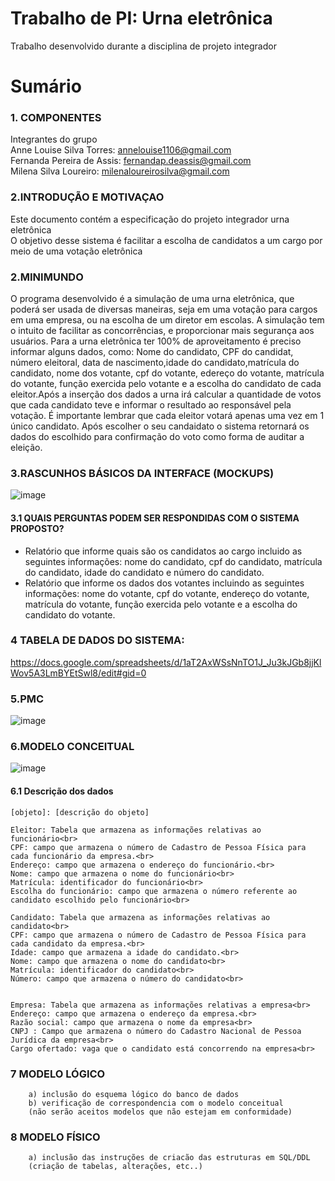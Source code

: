 # Trabalho de PI: Urna eletrônica
Trabalho desenvolvido durante a disciplina de projeto integrador

# Sumário
### 1. COMPONENTES<br>
Integrantes do grupo<br>
Anne Louise Silva Torres: annelouise1106@gmail.com<br>
Fernanda Pereira de Assis: fernandap.deassis@gmail.com<br>
Milena Silva Loureiro: milenaloureirosilva@gmail.com<br>

### 2.INTRODUÇÃO E MOTIVAÇAO<br>
Este documento contém a especificação do projeto integrador urna eletrônica 
<br> O objetivo desse sistema é facilitar a escolha de candidatos a um cargo por meio de uma votação eletrônica <br>
### 2.MINIMUNDO<br>

O programa desenvolvido é a simulação de uma urna eletrônica, que poderá ser usada de diversas maneiras, seja em uma votação para cargos em uma empresa, ou na escolha de um diretor em escolas. A simulação tem o intuito de facilitar as concorrências, e proporcionar mais segurança aos usuários. Para a urna eletrônica ter 100% de aproveitamento é preciso informar alguns dados, como: Nome do candidato, CPF do candidat, número eleitoral, data de nascimento,idade do candidato,matrícula do candidato, nome dos votante, cpf do votante, edereço do votante, matrícula do votante, função exercida pelo votante e a escolha do candidato de cada eleitor.Após a  inserção dos dados a urna irá calcular a quantidade de votos que cada candidato teve e informar o resultado ao responsável pela votação. É importante lembrar que cada eleitor votará apenas uma vez em 1 único candidato.
Após escolher o seu candaidato o sistema retornará os dados do escolhido para confirmação do voto como forma de auditar a eleição.


### 3.RASCUNHOS BÁSICOS DA INTERFACE (MOCKUPS)<br>

![image](https://user-images.githubusercontent.com/88466893/128277278-63d57460-af82-4c30-9dbb-a473070448ba.png)


#### 3.1 QUAIS PERGUNTAS PODEM SER RESPONDIDAS COM O SISTEMA PROPOSTO?
* Relatório que informe quais são os candidatos ao cargo incluido as seguintes informações: nome do candidato, cpf do candidato, matrícula do candidato, idade do candidato e número do candidato.
* Relatório que informe os dados dos votantes incluindo as seguintes informações: nome do votante, cpf do votante, endereço do votante, matrícula do votante, função exercida pelo votante e a escolha do candidato do votante.


### 4 TABELA DE DADOS DO SISTEMA:
   https://docs.google.com/spreadsheets/d/1aT2AxWSsNnTO1J_Ju3kJGb8jjKlWov5A3LmBYEtSwl8/edit#gid=0
    
 ### 5.PMC<br>
![image](https://user-images.githubusercontent.com/88466893/128278510-bdc8c61a-22d4-4398-9f94-9e68c4c2a690.png)


### 6.MODELO CONCEITUAL<br>
  ![image](https://user-images.githubusercontent.com/88466893/128507446-0c2f9dcb-efbb-4e83-86b7-513ccaefa138.png)

      
    
#### 6.1 Descrição dos dados 
    [objeto]: [descrição do objeto]
    
    Eleitor: Tabela que armazena as informações relativas ao funcionário<br>
    CPF: campo que armazena o número de Cadastro de Pessoa Física para cada funcionário da empresa.<br>
    Endereço: campo que armazena o endereço do funcionário.<br>
    Nome: campo que armazena o nome do funcionário<br>
    Matrícula: identificador do funcionário<br>
    Escolha do funcionário: campo que armazena o número referente ao candidato escolhido pelo funcionário<br>
    
    Candidato: Tabela que armazena as informações relativas ao candidato<br>
    CPF: campo que armazena o número de Cadastro de Pessoa Física para cada candidato da empresa.<br>
    Idade: campo que armazena a idade do candidato.<br>
    Nome: campo que armazena o nome do candidato<br>
    Matrícula: identificador do candidato<br>
    Número: campo que armazena o número do candidato<br>
    
    
    Empresa: Tabela que armazena as informações relativas a empresa<br>
    Endereço: campo que armazena o endereço da empresa.<br>
    Razão social: campo que armazena o nome da empresa<br>
    CNPJ : Campo que armazena o número do Cadastro Nacional de Pessoa Jurídica da empresa<br>
    Cargo ofertado: vaga que o candidato está concorrendo na empresa<br>
### 7	MODELO LÓGICO<br>
        a) inclusão do esquema lógico do banco de dados
        b) verificação de correspondencia com o modelo conceitual 
        (não serão aceitos modelos que não estejam em conformidade)
### 8	MODELO FÍSICO<br>
        a) inclusão das instruções de criacão das estruturas em SQL/DDL 
        (criação de tabelas, alterações, etc..) 
        
